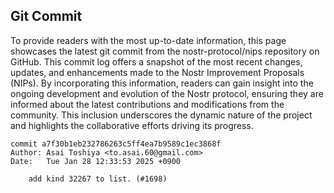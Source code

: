 ## Git Commit
To provide readers with the most up-to-date information, this page showcases the latest git commit from the nostr-protocol/nips repository on GitHub. This commit log offers a snapshot of the most recent changes, updates, and enhancements made to the Nostr Improvement Proposals (NIPs). By incorporating this information, readers can gain insight into the ongoing development and evolution of the Nostr protocol, ensuring they are informed about the latest contributions and modifications from the community. This inclusion underscores the dynamic nature of the project and highlights the collaborative efforts driving its progress.

```shell
commit a7f30b1eb232786263c5ff4ea7b9589c1ec3868f
Author: Asai Toshiya <to.asai.60@gmail.com>
Date:   Tue Jan 28 12:33:53 2025 +0900

    add kind 32267 to list. (#1698)
```
